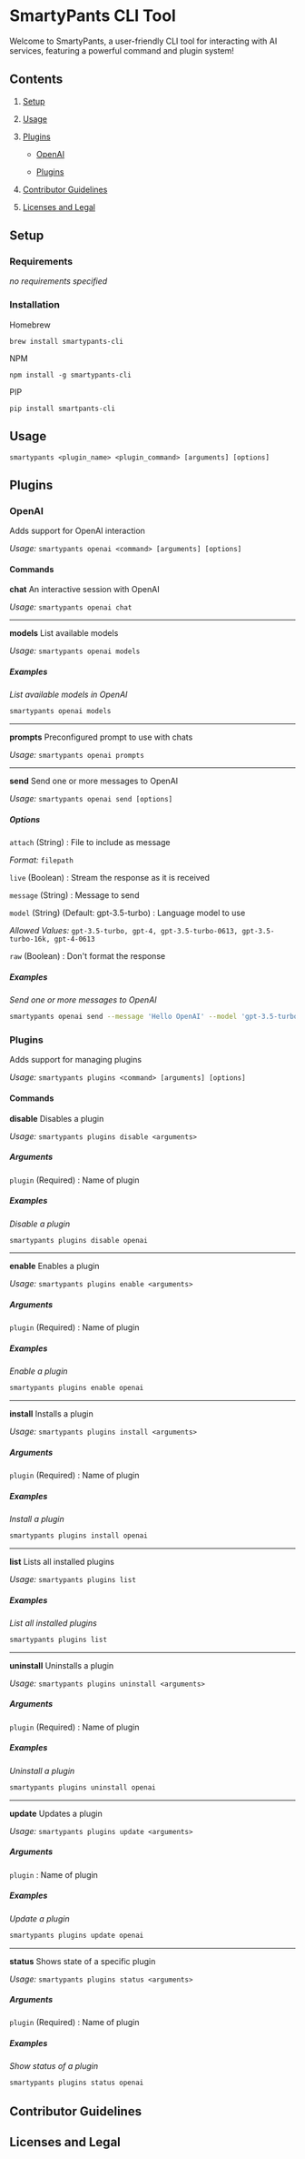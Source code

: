 # SmartyPants CLI Tool

Welcome to SmartyPants, a user-friendly CLI tool for interacting with AI services, featuring a powerful command and plugin system!

## Contents

1. [Setup](#setup)
2. [Usage](#usage)
3. [Plugins](#plugins)
    
    - [OpenAI](#OpenAI)
    
    - [Plugins](#Plugins)
    
4. [Contributor Guidelines](#contributor-guidelines)
5. [Licenses and Legal](#licenses-and-legal)

## Setup

### Requirements

_no requirements specified_

### Installation

Homebrew

`brew install smartypants-cli`

NPM

`npm install -g smartypants-cli`

PIP

`pip install smartpants-cli`


## Usage

`smartypants <plugin_name> <plugin_command> [arguments] [options]`


## Plugins


### OpenAI

Adds support for OpenAI interaction

_Usage:_ `smartypants openai <command> [arguments] [options]`

#### Commands


**chat** An interactive session with OpenAI

_Usage:_ `smartypants openai chat`








---


**models** List available models

_Usage:_ `smartypants openai models`








##### Examples


_List available models in OpenAI_
```bash
smartypants openai models
```



---


**prompts** Preconfigured prompt to use with chats

_Usage:_ `smartypants openai prompts`








---


**send** Send one or more messages to OpenAI

_Usage:_ `smartypants openai send [options]`






##### Options


`attach` (String)   : File to include as message

_Format:_ `filepath`



`live` (Boolean)   : Stream the response as it is received



`message` (String)   : Message to send



`model` (String) (Default: gpt-3.5-turbo)  : Language model to use


_Allowed Values:_ `gpt-3.5-turbo, gpt-4, gpt-3.5-turbo-0613, gpt-3.5-turbo-16k, gpt-4-0613`


`raw` (Boolean)   : Don't format the response







##### Examples


_Send one or more messages to OpenAI_
```bash
smartypants openai send --message 'Hello OpenAI' --model 'gpt-3.5-turbo'
```







### Plugins

Adds support for managing plugins

_Usage:_ `smartypants plugins <command> [arguments] [options]`

#### Commands


**disable** Disables a plugin

_Usage:_ `smartypants plugins disable <arguments>`



##### Arguments


`plugin` (Required) : Name of plugin










##### Examples


_Disable a plugin_
```bash
smartypants plugins disable openai
```



---


**enable** Enables a plugin

_Usage:_ `smartypants plugins enable <arguments>`



##### Arguments


`plugin` (Required) : Name of plugin










##### Examples


_Enable a plugin_
```bash
smartypants plugins enable openai
```



---


**install** Installs a plugin

_Usage:_ `smartypants plugins install <arguments>`



##### Arguments


`plugin` (Required) : Name of plugin










##### Examples


_Install a plugin_
```bash
smartypants plugins install openai
```



---


**list** Lists all installed plugins

_Usage:_ `smartypants plugins list`








##### Examples


_List all installed plugins_
```bash
smartypants plugins list
```



---


**uninstall** Uninstalls a plugin

_Usage:_ `smartypants plugins uninstall <arguments>`



##### Arguments


`plugin` (Required) : Name of plugin










##### Examples


_Uninstall a plugin_
```bash
smartypants plugins uninstall openai
```



---


**update** Updates a plugin

_Usage:_ `smartypants plugins update <arguments>`



##### Arguments


`plugin`  : Name of plugin










##### Examples


_Update a plugin_
```bash
smartypants plugins update openai
```



---


**status** Shows state of a specific plugin

_Usage:_ `smartypants plugins status <arguments>`



##### Arguments


`plugin` (Required) : Name of plugin










##### Examples


_Show status of a plugin_
```bash
smartypants plugins status openai
```








## Contributor Guidelines



## Licenses and Legal


